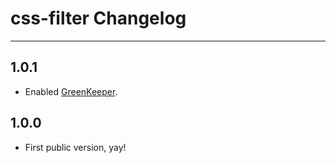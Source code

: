 # css-filter Changelog

---

## 1.0.1

* Enabled [GreenKeeper](http://greenkeeper.io).

## 1.0.0

* First public version, yay!

